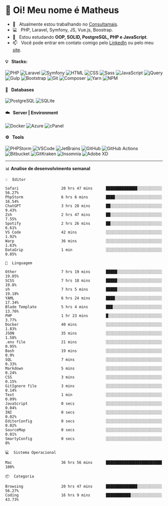 # 👋 Oi! Meu nome é Matheus

- 🔭 &nbsp; Atualmente estou trabalhando no [Consultamais](https://consultamais.com.br/).
- 💻 &nbsp; PHP, Laravel, Symfony, JS, Vue.js, Boostrap.
- 🌱 &nbsp; Estou estudando **OOP, SOLID, PostgreSQL, PHP e JavaScript**.
- 📫 &nbsp; Você pode entrar em contato comigo pelo [LinkedIn](https://www.linkedin.com/in/matheuscamargoxavier/) ou pelo meu [site](https://matheuscamargo.co).

#### 💡 &nbsp; Stacks:
![PHP](https://img.shields.io/badge/-PHP-777BB4?&logo=php&logoColor=FFFFFF)
![Laravel](https://img.shields.io/badge/-Laravel-FF2D20?&logo=laravel&logoColor=FFFFFF)
![Symfony](https://img.shields.io/badge/-Symfony-000000?&logo=symfony&logoColor=FFFFFF)
![HTML](https://img.shields.io/badge/-HTML-E34F26?&logo=html5&logoColor=FFFFFF)
![CSS](https://img.shields.io/badge/-CSS-1572B6?&logo=css3&logoColor=FFFFFF)
![Sass](https://img.shields.io/badge/-Sass-CC6699?&logo=sass&logoColor=FFFFFF)
![JavaScript](https://img.shields.io/badge/-JavaScript-F7DF1E?&logo=javascript&logoColor=FFFFFF)
![jQuery](https://img.shields.io/badge/-jQuery-0769AD?&logo=jquery&logoColor=FFFFFF)
![Gulp](https://img.shields.io/badge/-Gulp-CF4647?&logo=gulp&logoColor=FFFFFF)
![Bootstrap](https://img.shields.io/badge/-Bootstrap-7952B3?&logo=bootstrap&logoColor=FFFFFF)
![Git](https://img.shields.io/badge/-Git-F05032?&logo=git&logoColor=FFFFFF)
![Composer](https://img.shields.io/badge/-Composer-885630?&logo=composer&logoColor=FFFFFF)
![Yarn](https://img.shields.io/badge/-Yarn-2C8EBB?&logo=yarn&logoColor=FFFFFF)
![NPM](https://img.shields.io/badge/-npm-CB3837?&logo=npm&logoColor=FFFFFF)

#### 💾 &nbsp; Databases
![PostgreSQL](https://img.shields.io/badge/-PostgreSQL-336791?&logo=PostgreSQL&logoColor=FFFFFF)
![SQLite](https://img.shields.io/badge/-SQLite-003B57?&logo=SQLite&logoColor=FFFFFF)

#### ☁️ &nbsp; Server | Environment
![Docker](https://img.shields.io/badge/-Docker-2496ED?&logo=docker&logoColor=FFFFFF)
![Azure](https://img.shields.io/badge/-Azure-0089D6?&logo=microsoft%20azure&logoColor=FFFFFF)
![cPanel](https://img.shields.io/badge/-cPanel-FF6C2C?&logo=cpanel&logoColor=FFFFFF)

#### ⚙️ &nbsp; Tools
![PHPStorm](https://img.shields.io/badge/-PHPStorm-000000?&logo=PHPStorm&logoColor=FFFFFF)
![VSCode](https://img.shields.io/badge/-VSCode-007ACC?&logo=Visual%20Studio%20Code&logoColor=FFFFFF) 
![JetBrains](https://img.shields.io/badge/-JetBrains-000000?&logo=jetbrains&logoColor=FFFFFF) 
![GitHub](https://img.shields.io/badge/-GitHub-181717?&logo=github&logoColor=FFFFFF) 
![GitHub Actions](https://img.shields.io/badge/-GitHub%20Actions-181717?&logo=GitHub%20Actions&logoColor=FFFFFF) 
![Bitbucket](https://img.shields.io/badge/-Bitbucket-0052CC?&logo=bitbucket&logoColor=FFFFFF)
![GitKraken](https://img.shields.io/badge/-GitKraken-179287?&logo=GitKraken&logoColor=FFFFFF)
![Insomnia](https://img.shields.io/badge/-Insomnia-5849BE?&logo=Insomnia&logoColor=FFFFFF)
![Adobe XD](https://img.shields.io/badge/-Adobe%20XD-FF61F6?&logo=adobe%20xd&logoColor=FFFFFF) 
_______

📊  **Analise de desenvolvimento semanal**
```text
💡  Editor

Safari                   20 hrs 47 mins      ██████████████░░░░░░░░░░░     56.27%
PhpStorm                 6 hrs 6 mins        ████░░░░░░░░░░░░░░░░░░░░░     16.54%
ChatGPT                  3 hrs 28 mins       ██░░░░░░░░░░░░░░░░░░░░░░░      9.43%
Zsh                      2 hrs 47 mins       ██░░░░░░░░░░░░░░░░░░░░░░░      7.55%
Spotify                  2 hrs 26 mins       ██░░░░░░░░░░░░░░░░░░░░░░░      6.61%
VS Code                  42 mins             ░░░░░░░░░░░░░░░░░░░░░░░░░      1.92%
Warp                     36 mins             ░░░░░░░░░░░░░░░░░░░░░░░░░      1.63%
DataGrip                 1 min               ░░░░░░░░░░░░░░░░░░░░░░░░░      0.05%
```
```text
💬  Linguagem

Other                    7 hrs 19 mins       █████░░░░░░░░░░░░░░░░░░░░     19.85%
SCSS                     7 hrs 18 mins       █████░░░░░░░░░░░░░░░░░░░░      19.8%
sh                       7 hrs 5 mins        █████░░░░░░░░░░░░░░░░░░░░     19.18%
YAML                     6 hrs 24 mins       ████░░░░░░░░░░░░░░░░░░░░░     17.34%
Blade Template           5 hrs 4 mins        ███░░░░░░░░░░░░░░░░░░░░░░     13.76%
PHP                      1 hr 23 mins        █░░░░░░░░░░░░░░░░░░░░░░░░      3.77%
Docker                   40 mins             ░░░░░░░░░░░░░░░░░░░░░░░░░      1.83%
JSON                     35 mins             ░░░░░░░░░░░░░░░░░░░░░░░░░      1.58%
.env file                21 mins             ░░░░░░░░░░░░░░░░░░░░░░░░░      0.95%
Bash                     19 mins             ░░░░░░░░░░░░░░░░░░░░░░░░░       0.9%
SQL                      7 mins              ░░░░░░░░░░░░░░░░░░░░░░░░░      0.33%
Markdown                 5 mins              ░░░░░░░░░░░░░░░░░░░░░░░░░      0.24%
CSS                      3 mins              ░░░░░░░░░░░░░░░░░░░░░░░░░      0.15%
GitIgnore file           3 mins              ░░░░░░░░░░░░░░░░░░░░░░░░░      0.14%
Text                     1 min               ░░░░░░░░░░░░░░░░░░░░░░░░░      0.09%
JavaScript               0 secs              ░░░░░░░░░░░░░░░░░░░░░░░░░      0.04%
INI                      0 secs              ░░░░░░░░░░░░░░░░░░░░░░░░░      0.02%
EditorConfig             0 secs              ░░░░░░░░░░░░░░░░░░░░░░░░░      0.02%
SourceMap                0 secs              ░░░░░░░░░░░░░░░░░░░░░░░░░      0.01%
SmartyConfig             0 secs              ░░░░░░░░░░░░░░░░░░░░░░░░░         0%
```
```text
💻  Sistema Operacional

Mac                      36 hrs 56 mins      █████████████████████████       100%
```
```text
📦  Categoria

Browsing                 20 hrs 47 mins      ██████████████░░░░░░░░░░░     56.27%
Coding                   16 hrs 9 mins       ███████████░░░░░░░░░░░░░░     43.73%
```

